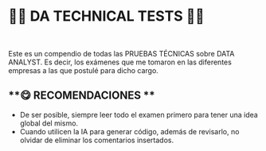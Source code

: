 # **🧑‍💻 DA TECHNICAL TESTS 👩‍💻**

</br >

Este es un compendio de todas las PRUEBAS TÉCNICAS sobre DATA ANALYST.
Es decir, los exámenes que me tomaron en las diferentes empresas a las que postulé para dicho cargo.
</br >


## **😋 RECOMENDACIONES **

- De ser posible, siempre leer todo el examen primero para tener una idea global del mismo.
- Cuando utilicen la IA para generar código, además de revisarlo, no olvidar de eliminar los comentarios insertados.

</br>
